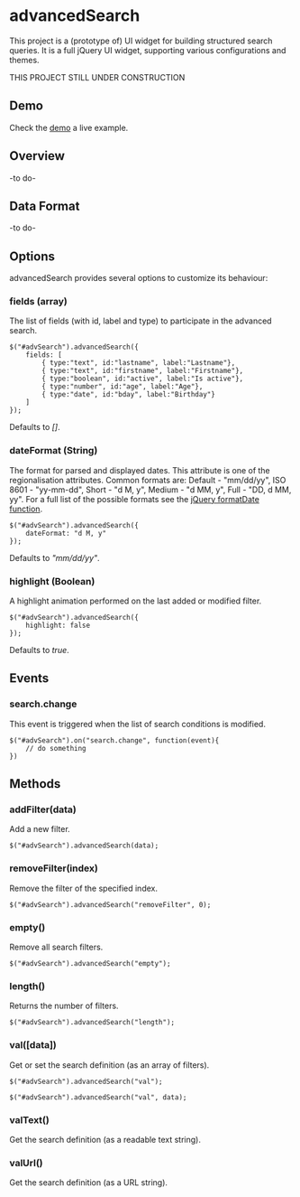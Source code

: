 # advancedSearch

This project is a (prototype of) UI widget for building structured search queries. 
It is a full jQuery UI widget, supporting various configurations and themes.

THIS PROJECT STILL UNDER CONSTRUCTION

## Demo

Check the [demo](http://evoluteur.github.com/advancedSearch/index.html) a live example.

## Overview
-to do-

## Data Format
-to do-

## Options

advancedSearch provides several options to customize its behaviour:

### fields (array)

The list of fields (with id, label and type) to participate in the advanced search.

    $("#advSearch").advancedSearch({
        fields: [
			{ type:"text", id:"lastname", label:"Lastname"},
			{ type:"text", id:"firstname", label:"Firstname"},
			{ type:"boolean", id:"active", label:"Is active"},
			{ type:"number", id:"age", label:"Age"},
			{ type:"date", id:"bday", label:"Birthday"}			
		]
    });

Defaults to *[]*.

### dateFormat (String)

The format for parsed and displayed dates. This attribute is one of the regionalisation attributes. 
Common formats are: Default - "mm/dd/yy", ISO 8601 - "yy-mm-dd", Short - "d M, y", Medium - "d MM, y", Full - "DD, d MM, yy". For a full list of the possible formats see the [jQuery formatDate function](http://docs.jquery.com/UI/Datepicker/formatDate).

    $("#advSearch").advancedSearch({
        dateFormat: "d M, y"
    });

Defaults to *"mm/dd/yy"*.

### highlight (Boolean)

A highlight animation performed on the last added or modified filter.

    $("#advSearch").advancedSearch({
        highlight: false
    });

Defaults to *true*.

## Events

### search.change

This event is triggered when the list of search conditions is modified.

    $("#advSearch").on("search.change", function(event){
        // do something
    })

## Methods

### addFilter(data)
Add a new filter.

    $("#advSearch").advancedSearch(data);

### removeFilter(index)
Remove the filter of the specified index.

    $("#advSearch").advancedSearch("removeFilter", 0);

### empty()
Remove all search filters.

    $("#advSearch").advancedSearch("empty");

### length()
Returns the number of filters.

    $("#advSearch").advancedSearch("length");

### val([data])
Get or set the search definition (as an array of filters).

    $("#advSearch").advancedSearch("val");

    $("#advSearch").advancedSearch("val", data);

### valText()
Get the search definition (as a readable text string).

### valUrl()
Get the search definition (as a URL string).


